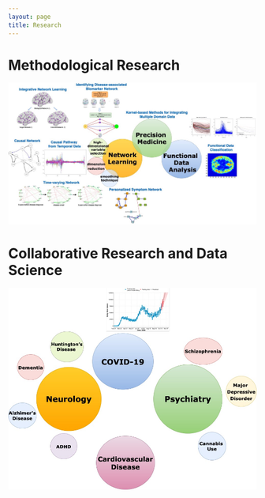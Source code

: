 ```yaml
---
layout: page
title: Research
---
```


# Methodological Research 

<img src="assets/img/method_projects.jpg" >

# Collaborative Research and Data Science

<img src="assets/img/applied_projects.jpg">
